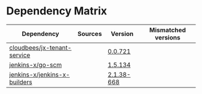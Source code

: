 # Dependency Matrix

Dependency | Sources | Version | Mismatched versions
---------- | ------- | ------- | -------------------
[cloudbees/jx-tenant-service](https://github.com/cloudbees/jx-tenant-service) |  | [0.0.721](https://github.com/cloudbees/jx-tenant-service/releases/tag/v0.0.721) | 
[jenkins-x/go-scm](https://github.com/jenkins-x/go-scm) |  | [1.5.134]() | 
[jenkins-x/jenkins-x-builders](https://github.com/jenkins-x/jenkins-x-builders) |  | [2.1.38-668]() | 
